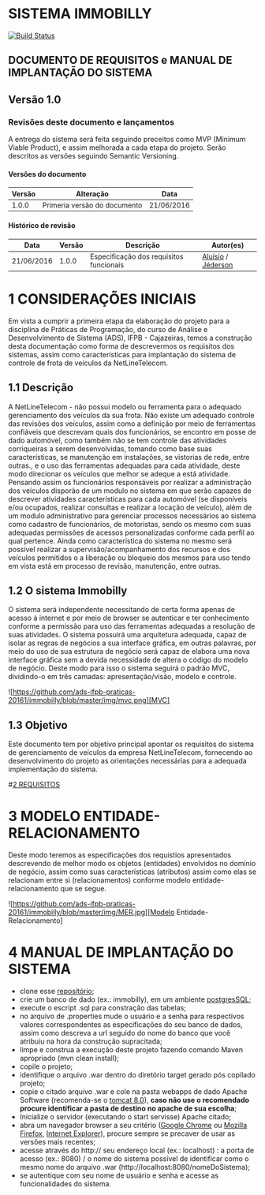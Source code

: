 # SISTEMA IMMOBILLY
[![Build Status](https://travis-ci.org/ads-ifpb-praticas-20161/immobilly.svg?branch=bWeb)](https://travis-ci.org/ads-ifpb-praticas-20161/immobilly)

## DOCUMENTO DE REQUISITOS e MANUAL DE IMPLANTAÇÃO DO SISTEMA
## Versão 1.0


### Revisões deste documento e lançamentos
A entrega do sistema será feita seguindo preceitos como MVP (Minimum Viable Product), e assim melhorada a cada etapa do projeto.
Serão descritos as versões seguindo Semantic Versioning.

#### Versões do documento
Versão      |       Alteração               |  Data
----------- | ----------------------------- | ------------
1.0.0       | Primeria versão do documento  | 21/06/2016

#### Histórico de revisão
Data          |   Versão    |               Descrição                  |  Autor(es)
------------- | ----------- | ---------------------------------------- | --------------------------------
21/06/2016    |  1.0.0      | Especificação dos requisitos funcionais  | [Aluísio](https://github.com/AluisioPereira) / [Jéderson](https://github.com/jedersongm) 

# 1 <a name="coninicial">CONSIDERAÇÕES INICIAIS</a>
Em vista a cumprir a primeira etapa da elaboração do projeto para a disciplina de Práticas de Programação, do curso de Análise e Desenvolvimento de Sistema (ADS), IFPB - Cajazeiras, temos a construção desta documentação como forma de descrevermos os requisitos dos sistemas, assim como características para implantação do sistema de controle de frota de veículos da NetLineTelecom.

## 1.1 <a name="d">Descrição</a>
A NetLineTelecom - não possui modelo ou ferramenta para o adequado gerenciamento dos veículos da sua frota. Não existe um adequado controle das revisões dos veículos, assim como a definição por meio de ferramentas confiáveis que descrevam quais dos funcionários, se encontro em posse de dado automóvel, como também não se tem controle das atividades corriqueiras a serem desenvolvidas, tomando como base suas características, se manutenção em instalações, se vistorias de rede, entre outras., e o uso das ferramentas adequadas para cada atividade, deste modo direcionar os veículos que melhor se adeque a está atividade.  Pensando assim os funcionários responsáveis por realizar a administração dos veículos disporão de um modulo no sistema em que serão capazes de descrever atividades características para cada automóvel (se disponíveis e/ou ocupados, realizar consultas e realizar a locação de veículo), além de um modulo administrativo para gerenciar processos necessários ao sistema como cadastro de funcionários, de motoristas, sendo os mesmo com suas adequadas permissões de acessos personalizadas conforme cada perfil ao qual pertence. Ainda como característica do sistema no mesmo será possível realizar a supervisão/acompanhamento dos recursos e dos veículos  permitidos o a liberação ou bloqueio dos mesmos para uso tendo em vista está em processo de revisão, manutenção, entre outras. 

## 1.2 <a name="ost">O sistema Immobilly</a>
O sistema será independente necessitando de certa forma apenas de acesso à internet e por meio de browser se autenticar e ter conhecimento conforme a permissão para uso das ferramentas adequadas a resolução de suas atividades.
O sistema possuirá uma arquitetura adequada, capaz de isolar as regras de negócios a sua interface gráfica, em outras palavras, por meio do uso de sua estrutura de negócio será capaz de elabora uma nova interface gráfica sem a devida necessidade de altera o código do modelo de negócio. Deste modo para isso o sistema seguirá o padrão MVC, dividindo-o em três camadas: apresentação/visão, modelo e controle.

![https://github.com/ads-ifpb-praticas-20161/immobilly/blob/master/img/mvc.png][MVC]
 
[MVC]: https://github.com/ads-ifpb-praticas-20161/immobilly/blob/master/img/mvc.png
## 1.3 <a name="o">Objetivo</a>
Este documento tem por objetivo principal apontar os requisitos do sistema de gerenciamento de veículos da empresa NetLineTelecom, fornecendo ao desenvolvimento do projeto as orientações necessárias para a adequada implementação do sistema.

#<a href="https://github.com/ads-ifpb-praticas-20161/immobilly/wiki/2-REQUISITOS">2 REQUISITOS</a>

# <a name="mer">3 MODELO ENTIDADE-RELACIONAMENTO</a>
Deste modo teremos as especificações dos requistios apresentados descrevendo de melhor modo os objetos (entidades) envolvidos no domínio de negócio, assim como suas características (atributos) assim como elas se relacionam entre si (relacionamentos) conforme modelo entidade-relacionamento que se segue.  

![https://github.com/ads-ifpb-praticas-20161/immobilly/blob/master/img/MER.jpg][Modelo Entidade-Relacionamento]

[Modelo Entidade-Relacionamento]:https://github.com/ads-ifpb-praticas-20161/immobilly/blob/master/img/MER.jpg

# <a name="mis">4 MANUAL DE IMPLANTAÇÃO DO SISTEMA</a>
* clone esse [repositório](https://github.com/ads-ifpb-praticas-20161/immobilly.git);
* crie um banco de dado (ex.: immobilly), em um ambiente [postgresSQL](https://www.postgresql.org/);
* execute o escript .sql para constração das tabelas;
* no arquivo de .properties mude o usuário e a senha para respectivos valores correspondentes as especificações do seu banco de dados, assim como descreva a url seguido do nome do banco que você atribuiu na hora da construção supracitada;
* limpe e construa a execução deste projeto fazendo comando Maven apropriado (mvn clean install);
* copile o projeto; 
* identifique o arquivo .war dentro do diretório target gerado pós copilado projeto;
* copie o citado arquivo .war e cole na pasta webapps de dado Apache Software (recomenda-se o [tomcat 8.0](https://tomcat.apache.org/download-80.cgi)), **caso não use o recomendado procure identificar a pasta de destino no apache de sua escolha**;
* Inicialize o servidor (executando o start servisse) Apache citado;
* abra um navegador browser a seu critério ([Google Chrome](https://support.google.com/chrome/answer/95346?hl=pt-BR) ou [Mozilla Firefox](https://www.mozilla.org/pt-BR/firefox/new/), [Internet Explorer](http://windows.microsoft.com/pt-br/internet-explorer/download-ie)), procure sempre se precaver de usar as versões mais recentes;
* acesse através do http:// seu endereço local (ex.: localhost) : a porta de acesso (ex.: 8080) / o nome do sistema possível de identificar como o mesmo nome do arquivo .war (http://localhost:8080/nomeDoSistema);
* se autentique com seu nome de usuário e senha e acesse as funcionalidades do sistema.
